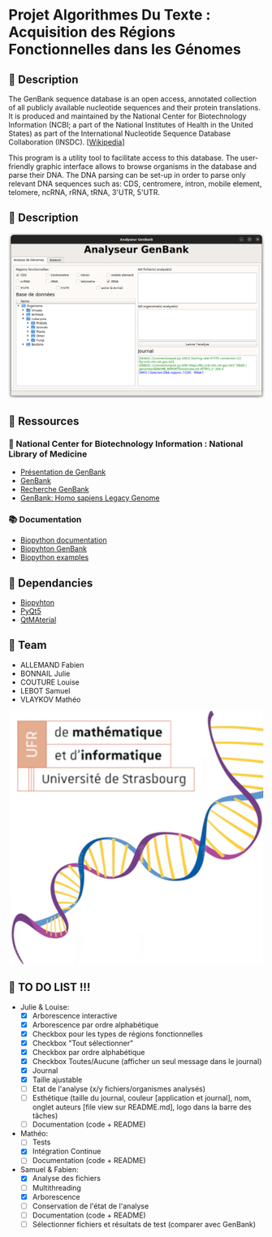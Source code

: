 # Projet Algorithmes Du Texte : Acquisition des Régions Fonctionnelles dans les Génomes

## 🧬 Description
The GenBank sequence database is an open access, annotated collection of all publicly available nucleotide sequences and their protein translations. It is produced and maintained by the National Center for Biotechnology Information (NCBI; a part of the National Institutes of Health in the United States) as part of the International Nucleotide Sequence Database Collaboration (INSDC). [[Wikipedia](https://en.wikipedia.org/wiki/GenBank)]  

This program is a utility tool to facilitate access to this database. The user-friendly graphic interface allows to browse organisms in the database and parse their DNA. The DNA parsing can be set-up in order to parse only relevant DNA sequences such as: CDS, centromere, intron, mobile element, telomere, ncRNA, rRNA, tRNA, 3'UTR, 5'UTR.
## 🧬 Description

<p align="center">
  <img src="screenshot.png" />
</p>

## 📂 Ressources

### 🔬 National Center for Biotechnology Information : National Library of Medicine
- [Présentation de GenBank](https://www.ncbi.nlm.nih.gov/genome/browse#!/overview/)
- [GenBank](https://ftp.ncbi.nlm.nih.gov/genomes/genbank/)
- [Recherche GenBank](https://www.ncbi.nlm.nih.gov/genome/)
- [GenBank: Homo sapiens Legacy Genome](https://www.ncbi.nlm.nih.gov/genome/?term=txid9606[orgn])

### 📚 Documentation
- [Biopython documentation](http://biopython.org/DIST/docs/tutorial/Tutorial.html#sec168)
- [Biopyhton GenBank](https://biopython.org/docs/1.76/api/Bio.GenBank.html)
- [Biopython examples](https://notebook.community/widdowquinn/Notebooks-Bioinformatics/Biopython_NCBI_Entrez_downloads)

## 🔧 Dependancies
- [Biopyhton](https://biopython.org/)
- [PyQt5](https://pypi.org/project/PyQt5/)
- [QtMAterial](https://pypi.org/project/qt-material/)

## 👥 Team
- ALLEMAND Fabien
- BONNAIL Julie
- COUTURE Louise
- LEBOT Samuel
- VLAYKOV Mathéo

<p align="center">
  <img src="logo.png" />
</p>


## 📝 TO DO LIST !!!
- Julie & Louise:
    - [x] Arborescence interactive
    - [X] Arborescence par ordre alphabétique
    - [x] Checkbox pour les types de régions fonctionnelles
    - [X] Checkbox "Tout sélectionner"
    - [X] Checkbox par ordre alphabétique
    - [X] Checkbox Toutes/Aucune (afficher un seul message dans le journal)
    - [x] Journal
    - [x] Taille ajustable
    - [ ] Etat de l'analyse (x/y fichiers/organismes analysés)
    - [ ] Esthétique (taille du journal, couleur [application et journal], nom, onglet auteurs [file view sur README.md], logo dans la barre des tâches)
    - [ ] Documentation (code + README)

- Mathéo:
    - [ ] Tests
    - [x] Intégration Continue
    - [ ] Documentation (code + README)

- Samuel & Fabien:
    - [x] Analyse des fichiers
    - [ ] Multithreading
    - [x] Arborescence
    - [ ] Conservation de l'état de l'analyse
    - [ ] Documentation (code + README)
    - [ ] Sélectionner fichiers et résultats de test (comparer avec GenBank)
